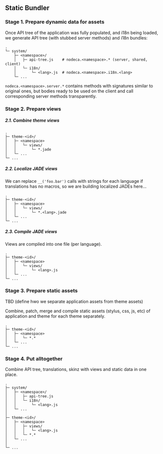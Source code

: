 Static Bundler
--------------

### Stage 1. Prepare dynamic data for assets

Once API tree of the application was fully populated, and i18n being loaded,
we generate API tree (with stubbed server methods) and i18n bundles:

```
.
└─ system/
    ├─ <namespace>/
    │   ├─ api-tree.js    # nodeca.<namespace>.* (server, shared, client)
    │   └─ i18n/                                                           
    │       └─ <lang>.js  # nodeca.<namespace>.i18n.<lang>
    └─ ...
```

`nodeca.<namespace>.server.*` contains methods with signatures similar to
original ones, but bodies ready to be used on the client and call corresponding
server methods transparently.


### Stage 2. Prepare views

##### 2.1. Combine theme views

```
.
├─ theme-<id>/
│   ├─ <namespace>
│   │   └─ views/
│   │       └─ *.jade
│   └─ ...
└─ ...
```


##### 2.2. Localize JADE views

We can replace `__('foo.bar')` calls with strings for each language if
translations has no macros, so we are building localized JADEs here...

```
.
├─ theme-<id>/
│   ├─ <namespace>
│   │   └─ views/
│   │       └─ *.<lang>.jade
│   └─ ...
└─ ...
```


##### 2.3. Compile JADE views

Views are compiled into one file (per language).

```
.
├─ theme-<id>/
│   ├─ <namespace>
│   │   └─ views/
│   │       └─ <lang>.js
│   └─ ...
└─ ...
```


### Stage 3. Prepare static assets

TBD (define hwo we separate application assets from theme assets)

Combine, patch, merge and compile static assets (stylus, css, js, etc) of
application and theme for each theme separately.

```
.
├─ theme-<id>/
│   ├─ <namespace>
│   │   └─ *.*
│   └─ ...
└─ ...
```


### Stage 4. Put alltogether

Combine API tree, translations, skinz with views and static data in one place.

```
.
├─ system/
│   ├─ <namespace>/
│   │   ├─ api-tree.js
│   │   └─ i18n/
│   │       └─ <lang>.js
│   └─ ...
│
├─ theme-<id>/
│   ├─ <namespace>
│   │   ├─ views/
│   │   │   └─ <lang>.js
│   │   └─ *.*
│   └─ ...
│
└─ ...
```

